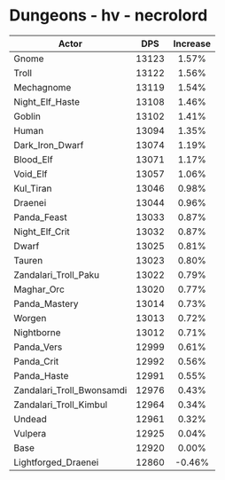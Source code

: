 # Dungeons - hv - necrolord
| Actor | DPS | Increase |
|---|:---:|:---:|
|Gnome|13123|1.57%|
|Troll|13122|1.56%|
|Mechagnome|13119|1.54%|
|Night_Elf_Haste|13108|1.46%|
|Goblin|13102|1.41%|
|Human|13094|1.35%|
|Dark_Iron_Dwarf|13074|1.19%|
|Blood_Elf|13071|1.17%|
|Void_Elf|13057|1.06%|
|Kul_Tiran|13046|0.98%|
|Draenei|13044|0.96%|
|Panda_Feast|13033|0.87%|
|Night_Elf_Crit|13032|0.87%|
|Dwarf|13025|0.81%|
|Tauren|13023|0.80%|
|Zandalari_Troll_Paku|13022|0.79%|
|Maghar_Orc|13020|0.77%|
|Panda_Mastery|13014|0.73%|
|Worgen|13013|0.72%|
|Nightborne|13012|0.71%|
|Panda_Vers|12999|0.61%|
|Panda_Crit|12992|0.56%|
|Panda_Haste|12991|0.55%|
|Zandalari_Troll_Bwonsamdi|12976|0.43%|
|Zandalari_Troll_Kimbul|12964|0.34%|
|Undead|12961|0.32%|
|Vulpera|12925|0.04%|
|Base|12920|0.00%|
|Lightforged_Draenei|12860|-0.46%|
